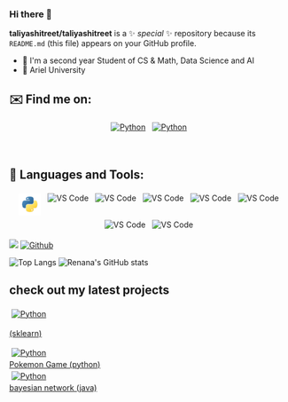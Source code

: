 ### Hi there 👋
**taliyashitreet/taliyashitreet** is a ✨ _special_ ✨ repository because its `README.md` (this file) appears on your GitHub profile.
- 🌱 I'm a second year Student of CS & Math, Data Science and AI
- :school: Ariel University

## ✉️ Find me on:
<p align="center">
 <a href="https://www.linkedin.com/in/taliya-shai-0781b5233/" target="_blank" rel="noopener noreferrer"> <img src="https://cdn.jsdelivr.net/npm/simple-icons@v3/icons/linkedin.svg" alt="Python" height="40" style="vertical-align:top; margin:4px"></a>
 <a href="mailto:renana1414@gmail.com"> <img src="https://cdn.jsdelivr.net/npm/simple-icons@v3/icons/gmail.svg" alt="Python" height="40" style="vertical-align:top; margin:4px"></a>
</p>

<br />

## 🧰 Languages and Tools:
<p align="center">
<img src="https://raw.githubusercontent.com/github/explore/80688e429a7d4ef2fca1e82350fe8e3517d3494d/topics/python/python.png" alt="Python" height="40" style="vertical-align:top; margin:4px">
<img src="https://user-images.githubusercontent.com/77155986/148258817-258d4e75-2cdf-4f94-b84b-55ef5a9b5334.png" alt="VS Code" height="40" style="vertical-align:top; margin:4px">
<img src="https://user-images.githubusercontent.com/77155986/148259578-a6c6de99-9bfa-4709-b290-d1e4ef78131c.png" alt="VS Code" height="40" style="vertical-align:top; margin:4px">
<img src="https://user-images.githubusercontent.com/77155986/148260382-31391768-c6d7-400f-99c6-c411bb87d592.jpg" alt="VS Code" height="40" style="vertical-align:top; margin:4px">
<img src="https://user-images.githubusercontent.com/77155986/148259312-87c40877-be91-43ab-853a-4c80fc72be35.png" alt="VS Code" height="40" style="vertical-align:top; margin:4px">
<img src="https://user-images.githubusercontent.com/77155986/148259662-40985412-590c-44bc-bd92-c14cfae3fb74.png" alt="VS Code" height="40" style="vertical-align:top; margin:4px">
<img src="https://user-images.githubusercontent.com/77155986/148259783-7ad0a4dc-3511-41b7-ac9a-9f156da94b90.png" alt="VS Code" height="40" style="vertical-align:top; margin:4px">
<img src="https://user-images.githubusercontent.com/77155986/148259989-29bedce7-d659-477f-b4ab-d423867f571a.png" alt="VS Code" height="40" style="vertical-align:top; margin:4px">

</p>


![](https://visitor-badge.laobi.icu/badge?page_id=renanarimon.renanarimon)
[![Github](https://img.shields.io/github/followers/renanarimon?label=Follow&style=social)](https://github.com/CharalambosIoannou)

![Top Langs](https://github-readme-stats.vercel.app/api/top-langs/?username=renanarimon&theme=tokyonight)
![Renana's GitHub stats](https://github-readme-stats.vercel.app/api?username=renanarimon&show_icons=true&theme=tokyonight)

## check out my latest projects
<p align="center">
 <div class = "row">
  <div class = "column">
   <a href="https://github.com/taliyashitreet/Final-Progect-2" target="_blank" rel="noopener noreferrer"> 
   <img src="https://user-images.githubusercontent.com/77155986/147161958-08175281-bcc5-4cb3-93f0-d66cfcf293cc.png" alt="Python" height="200" style="vertical-align:top; margin:4px"><div class="Bottom Left">
 
(sklearn)</div></a>
   
  </div>

  <div class = "column">
   <a href="https://github.com/renanarimon/OOP_Ex4.git" target="_blank" rel="noopener noreferrer"> <img src="https://user-images.githubusercontent.com/77155986/148262240-48715e55-fc7a-4af9-8484-bcb7d49405e6.png" alt="Python" height="180" style="vertical-align:top; margin:4px"><div class="Bottom Left">Pokemon Game (python)</div></a>
   
  </div>

  <div class = "column">
   <a href="https://github.com/renanarimon/Bayes_Net.git" target="_blank" rel="noopener noreferrer"> <img src="https://user-images.githubusercontent.com/77155986/148262618-ad78ec14-eb40-4d8f-a841-99b51ebdcfe8.png" alt="Python" height="180" style="vertical-align:top; margin:4px"><div class="Bottom Left">bayesian network (java)</div></a>
   
   </div>
  </div>
 </p>
